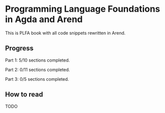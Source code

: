 # Programming Language Foundations in Agda and Arend

This is PLFA book with all code snippets rewritten in Arend.

## Progress

Part 1: 5/10 sections completed.

Part 2: 0/11 sections completed.

Part 3: 0/5 sections completed.

## How to read

TODO